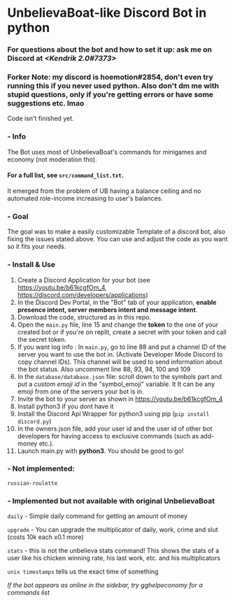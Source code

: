 # **UnbelievaBoat-like Discord Bot in python**
### For questions about the bot and how to set it up: ask me on Discord at *<Kendrik 2.0#7373>*

### Forker Note: my discord is hoemotion#2854, don't even try running this if you never used python. Also don't dm me with stupid questions, only if you're getting errors or have some suggestions etc. lmao

Code isn't finished yet.

### - Info
The Bot uses most of UnbelievaBoat's commands for minigames and economy (not moderation tho). 
#### For a full list, see `src/command_list.txt`.
It emerged from the problem of UB having a balance ceiling and no automated role-income increasing to user's balances.

### - Goal
The goal was to make a easily customizable Template of a discord bot, also fixing the issues stated above.
You can use and adjust the code as you want so it fits your needs.

### - Install & Use
1. Create a Discord Application for your bot (see https://youtu.be/b61kcgfOm_4, https://discord.com/developers/applications)
2. In the Discord Dev Portal, in the "Bot" tab of your application, **enable presence intent, server members intent and message intent**.
3. Download the code, structured as in this repo.
4. Open the `main.py` file, line 15 and change the **token** to the one of your created bot or if you're on replit, create a secret with your token and call the secret token.
5. If you want log info : In `main.py`, go to line 88 and put a channel ID of the server you want to use the bot in. (Activate Developer Mode Discord to copy channel IDs). This channel will be used to send information about the bot status. Also uncomment line 88, 93, 94, 100 and 109
6. In the `database/database.json` file: scroll down to the symbols part and put a *custom emoji id* in the "symbol_emoji" variable. It It can be any emoji from one of the servers your bot is in.
7. Invite the bot to your server as shown in https://youtu.be/b61kcgfOm_4
8. Install python3 if you dont have it
9. Install the Discord Api Wrapper for python3 using pip (`pip install discord.py`)
10. In the owners.json file, add your user id and the user id of other bot developers for having access to exclusive commands (such as add-money etc.).
11. Launch main.py with **python3**.
You should be good to go!

### - Not implemented:
`russian-roulette`
### - Implemented but not available with original UnbelievaBoat
`daily` - Simple daily command for getting an amount of money

`upgrade` - You can upgrade the multiplicator of daily, work, crime and slut (costs 10k each x0.1 more)

`stats` - this is not the unbelieva stats command! This shows the stats of a user like his chicken winning rate, his last work, etc. and his multiplicators

`unix timestamps` tells us the exact time of something

*If the bot appears as online in the sidebar, try gghelpeconomy for a commands list*

